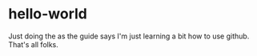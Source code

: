 # hello-world
Just doing the as the guide says
I'm just learning a bit how to use github.
That's all folks.
